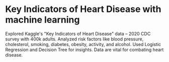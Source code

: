 # Key Indicators of Heart Disease with machine learning
Explored Kaggle's "Key Indicators of Heart Disease" data – 2020 CDC survey with 400k adults. Analyzed risk factors like blood pressure, cholesterol, smoking, diabetes, obesity, activity, and alcohol. Used Logistic Regression and Decision Tree for insights. Data are vital for combating heart disease.
